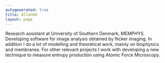 ```yaml
---
autogenerated: true
title: AllanGH
layout: page
---
```


Research assistant at University of Southern Denmark, MEMPHYS.
Developing software for image analysis obtained by flicker imaging. In
addition I do a lot of modelling and theoretical work, mainly on
biophysics and membranes. For other relevant projects I work with
developing a new technique to measure entropy production using Atomic
Force Microscopy.
